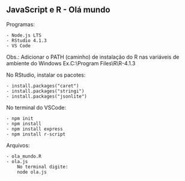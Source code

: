 ## JavaScript e R - Olá mundo

Programas:

    - Node.js LTS
    - RStudio 4.1.3
    - VS Code 

Obs.:
Adicionar o PATH (caminho) de instalação do R nas variáveis de ambiente do Windows
Ex.C:\Program Files\R\R-4.1.3

No RStudio, instalar os pacotes:

    - install.packages("caret")
    - install.packages("stringi")
    - install.packages("jsonlite")

No terminal do VSCode:

    - npm init
    - npm install
    - npm install express
    - npm install r-script

Arquivos:

    - ola_mundo.R 
    - ola.js
        No terminal digite:
        node ola.js
    